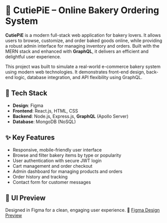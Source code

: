 # 🧁 CutiePiE – Online Bakery Ordering System

**CutiePiE** is a modern full-stack web application for bakery lovers. It allows users to browse, customize, and order baked goods online, while providing a robust admin interface for managing inventory and orders. Built with the MERN stack and enhanced with **GraphQL**, it delivers an efficient and delightful user experience. 

This project was built to simulate a real-world e-commerce bakery system using modern web technologies. It demonstrates front-end design, back-end logic, database integration, and API flexibility using GraphQL.

## 🚀 Tech Stack
- **Design**: Figma
- **Frontend**: React.js, HTML, CSS  
- **Backend**: Node.js, Express.js, **GraphQL** (Apollo Server)  
- **Database**: MongoDB (NoSQL)  

## ✨ Key Features
- Responsive, mobile-friendly user interface
- Browse and filter bakery items by type or popularity
- User authentication with secure JWT login
- Cart management and order checkout
- Admin dashboard for managing products and orders
- Order history and tracking
- Contact form for customer messages

## 📸 UI Preview
Designed in Figma for a clean, engaging user experience.
🎨 [Figma Design Preview](https://www.figma.com/file/your-figma-link-here)


